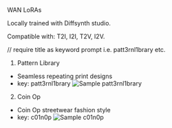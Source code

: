 WAN LoRAs

Locally trained with Diffsynth studio.

Compatible with: T2I, I2I, T2V, I2V.

// require title as keyword prompt i.e. patt3rnl1brary etc.


1. Pattern Library
- Seamless repeating print designs
- key: patt3rnl1brary
![Sample patt3rnl1brary](https://thedial.infura-ipfs.io/ipfs/QmYWiXfEgcY887s4UFopLXkkNHxXwN9YtnBQ2Fzit4sZFX)

2. Coin Op
- Coin Op streetwear fashion style
- key: c01n0p
![Sample c01n0p](https://thedial.infura-ipfs.io/ipfs/QmUcmyccGG7mn1paSMbdvc2QTjjRTYTJ7RpQrF6KA4E1Sd)